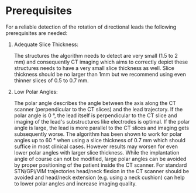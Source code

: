 # Prerequisites

For a reliable detection of the rotation of directional leads the following prerequisites are needed:

1.  Adequate Slice Thickness:

    The structures the algorithm needs to detect are very small (1.5 to 2 mm) and consequently CT imaging which aims to correctly depict these structures needs to have a very small slice thickness as well. Slice thickness should be no larger than 1mm but we recommend using even thinner slices of 0.5 to 0.7 mm.
2.  Low Polar Angles:

    The polar angle describes the angle between the axis along the CT scanner (perpendicular to the CT slices) and the lead trajectory. If the polar angle is 0 °, the lead itself is perpendicular to the CT slice and imaging of the lead's substructures like electrodes is optimal. If the polar angle is large, the lead is more parallel to the CT slices and imaging gets subsequently worse. The algorithm has been shown to work for polar angles up to 60 ° when using a slice thickness of 0.7 mm which should suffice in most clinical cases. However results may worsen for even lower polar angles with larger slice thickness. While the implantation angle of course can not be modified, large polar angles can be avoided by proper positioning of the patient inside the CT scanner. For standard STN/GPi/VIM trajectories head/neck flexion in the CT scanner should be avoided and head/neck extension (e.g. using a neck cushion) can help to lower polar angles and increase imaging quality.

